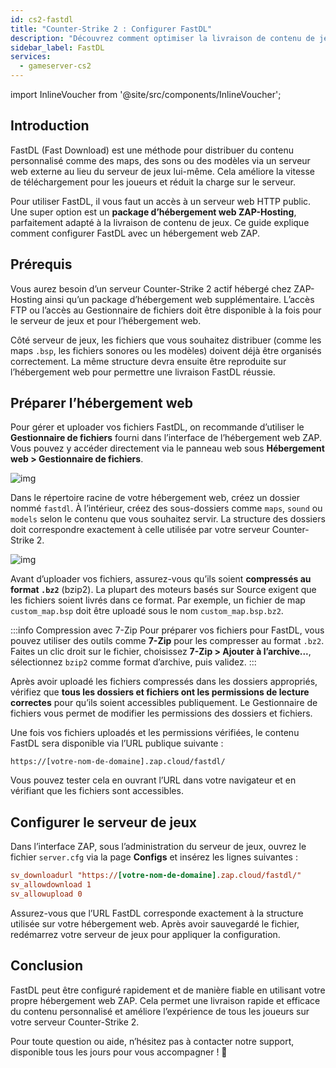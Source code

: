 ```yaml
---
id: cs2-fastdl
title: "Counter-Strike 2 : Configurer FastDL"
description: "Découvrez comment optimiser la livraison de contenu de jeu avec FastDL pour accélérer les téléchargements et réduire la charge serveur pour les joueurs de Counter-Strike 2 → En savoir plus maintenant"
sidebar_label: FastDL
services:
  - gameserver-cs2
---
```


import InlineVoucher from '@site/src/components/InlineVoucher';


## Introduction

FastDL (Fast Download) est une méthode pour distribuer du contenu personnalisé comme des maps, des sons ou des modèles via un serveur web externe au lieu du serveur de jeux lui-même. Cela améliore la vitesse de téléchargement pour les joueurs et réduit la charge sur le serveur.

Pour utiliser FastDL, il vous faut un accès à un serveur web HTTP public. Une super option est un **package d’hébergement web ZAP-Hosting**, parfaitement adapté à la livraison de contenu de jeux. Ce guide explique comment configurer FastDL avec un hébergement web ZAP.

<InlineVoucher />

## Prérequis

Vous aurez besoin d’un serveur Counter-Strike 2 actif hébergé chez ZAP-Hosting ainsi qu’un package d’hébergement web supplémentaire. L’accès FTP ou l’accès au Gestionnaire de fichiers doit être disponible à la fois pour le serveur de jeux et pour l’hébergement web.

Côté serveur de jeux, les fichiers que vous souhaitez distribuer (comme les maps `.bsp`, les fichiers sonores ou les modèles) doivent déjà être organisés correctement. La même structure devra ensuite être reproduite sur l’hébergement web pour permettre une livraison FastDL réussie.

## Préparer l’hébergement web

Pour gérer et uploader vos fichiers FastDL, on recommande d’utiliser le **Gestionnaire de fichiers** fourni dans l’interface de l’hébergement web ZAP. Vous pouvez y accéder directement via le panneau web sous **Hébergement web > Gestionnaire de fichiers**.

![img](https://screensaver01.zap-hosting.com/index.php/s/dptRwGTgL6bHXrE/preview)

Dans le répertoire racine de votre hébergement web, créez un dossier nommé `fastdl`. À l’intérieur, créez des sous-dossiers comme `maps`, `sound` ou `models` selon le contenu que vous souhaitez servir. La structure des dossiers doit correspondre exactement à celle utilisée par votre serveur Counter-Strike 2.

![img](https://screensaver01.zap-hosting.com/index.php/s/beCCJPFT5si3wRZ/preview)

Avant d’uploader vos fichiers, assurez-vous qu’ils soient **compressés au format `.bz2`** (bzip2). La plupart des moteurs basés sur Source exigent que les fichiers soient livrés dans ce format. Par exemple, un fichier de map `custom_map.bsp` doit être uploadé sous le nom `custom_map.bsp.bz2`.

:::info Compression avec 7-Zip
Pour préparer vos fichiers pour FastDL, vous pouvez utiliser des outils comme **7-Zip** pour les compresser au format `.bz2`. Faites un clic droit sur le fichier, choisissez **7-Zip > Ajouter à l’archive...**, sélectionnez `bzip2` comme format d’archive, puis validez.
:::

Après avoir uploadé les fichiers compressés dans les dossiers appropriés, vérifiez que **tous les dossiers et fichiers ont les permissions de lecture correctes** pour qu’ils soient accessibles publiquement. Le Gestionnaire de fichiers vous permet de modifier les permissions des dossiers et fichiers.

Une fois vos fichiers uploadés et les permissions vérifiées, le contenu FastDL sera disponible via l’URL publique suivante :

```
https://[votre-nom-de-domaine].zap.cloud/fastdl/
```

Vous pouvez tester cela en ouvrant l’URL dans votre navigateur et en vérifiant que les fichiers sont accessibles.

## Configurer le serveur de jeux

Dans l’interface ZAP, sous l’administration du serveur de jeux, ouvrez le fichier `server.cfg` via la page **Configs** et insérez les lignes suivantes :

```cfg
sv_downloadurl "https://[votre-nom-de-domaine].zap.cloud/fastdl/"
sv_allowdownload 1
sv_allowupload 0
```

Assurez-vous que l’URL FastDL corresponde exactement à la structure utilisée sur votre hébergement web. Après avoir sauvegardé le fichier, redémarrez votre serveur de jeux pour appliquer la configuration.

## Conclusion

FastDL peut être configuré rapidement et de manière fiable en utilisant votre propre hébergement web ZAP. Cela permet une livraison rapide et efficace du contenu personnalisé et améliore l’expérience de tous les joueurs sur votre serveur Counter-Strike 2.

Pour toute question ou aide, n’hésitez pas à contacter notre support, disponible tous les jours pour vous accompagner ! 🙂

<InlineVoucher />